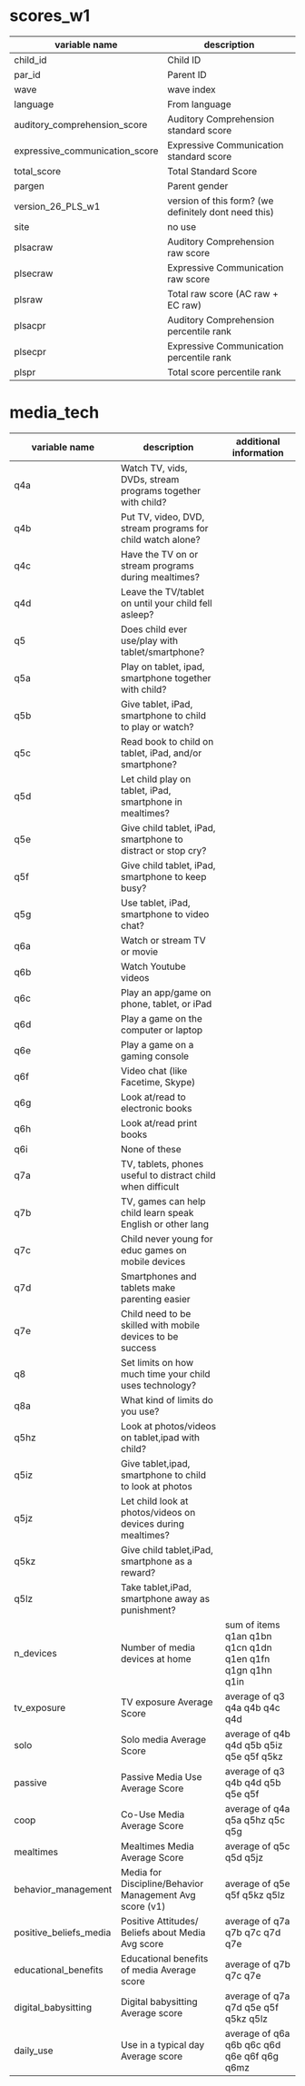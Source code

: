 
# scores_w1

| variable name                  | description                                          |
| ------------------------------ | ---------------------------------------------------- |
| child_id                       | Child ID                                             |
| par_id                         | Parent ID                                            |
| wave                           | wave index                                           |
| language                       | From language                                        |
| auditory_comprehension_score   | Auditory Comprehension standard score                |
| expressive_communication_score | Expressive Communication standard score              |
| total_score                    | Total Standard Score                                 |
| pargen                         | Parent gender                                        |
| version_26_PLS_w1              | version of this form? (we definitely dont need this) |
| site                           | no use                                               |
| plsacraw                       | Auditory Comprehension raw score                     |
| plsecraw                       | Expressive Communication raw score                   |
| plsraw                         | Total raw score (AC raw  + EC raw)                   |
| plsacpr                        | Auditory Comprehension percentile rank               |
| plsecpr                        | Expressive Communication percentile rank             |
| plspr                          | Total score percentile rank                          |


# media_tech

| variable name           | description                                                  | additional information                                    |
| ----------------------- | ------------------------------------------------------------ | --------------------------------------------------------  |
| q4a                     | Watch TV, vids, DVDs, stream programs together with child?   |                                                           |
| q4b                     | Put TV, video, DVD, stream programs for child watch alone?   |                                                           |
| q4c                     | Have the TV on or stream programs during mealtimes?          |                                                           |
| q4d                     | Leave the TV/tablet on until your child fell asleep?         |                                                           |
| q5                      | Does child ever use/play with tablet/smartphone?             |                                                           |
| q5a                     | Play on tablet, ipad, smartphone together with child?        |                                                           |
| q5b                     | Give tablet, iPad, smartphone to child to play or watch?     |                                                           |
| q5c                     | Read book to child on tablet, iPad, and/or smartphone?       |                                                           |
| q5d                     | Let child play on tablet, iPad, smartphone in mealtimes?     |                                                           |
| q5e                     | Give child tablet, iPad, smartphone to distract or stop cry? |                                                           |
| q5f                     | Give child tablet, iPad, smartphone to keep  busy?           |                                                           |
| q5g                     | Use tablet, iPad, smartphone to video chat?                  |                                                           |
| q6a                     | Watch or stream TV or movie                                  |                                                           |
| q6b                     | Watch Youtube videos                                         |                                                           |
| q6c                     | Play an app/game on phone, tablet, or iPad                   |                                                           |
| q6d                     | Play a game on the computer or laptop                        |                                                           |
| q6e                     | Play a game on a gaming console                              |                                                           |
| q6f                     | Video chat (like Facetime, Skype)                            |                                                           |
| q6g                     | Look at/read to electronic books                             |                                                           |
| q6h                     | Look at/read print books                                     |                                                           |
| q6i                     | None of these                                                |                                                           |
| q7a                     | TV, tablets, phones useful to distract child when difficult  |                                                           |
| q7b                     | TV, games can help child learn speak English or other lang   |                                                           |
| q7c                     | Child never young for educ games on mobile devices           |                                                           |
| q7d                     | Smartphones and tablets make parenting easier                |                                                           |
| q7e                     | Child need to be skilled with mobile devices to be success   |                                                           |
| q8                      | Set limits on how much time your child uses technology?      |                                                           |
| q8a                     | What kind of limits do you use?                              |                                                           |
| q5hz                    | Look at photos/videos on tablet,ipad with child?             |                                                           |
| q5iz                    | Give tablet,ipad, smartphone to child to look at photos      |                                                           |
| q5jz                    | Let child look at photos/videos on devices during mealtimes? |                                                           |
| q5kz                    | Give child tablet,iPad, smartphone as a reward?              |                                                           |
| q5lz                    | Take tablet,iPad, smartphone away as punishment?             |                                                           |
| n_devices               | Number of media devices at home                              | sum of items q1an q1bn q1cn q1dn q1en q1fn q1gn q1hn q1in |
| tv_exposure             | TV exposure Average Score                                    | average of q3 q4a q4b q4c q4d                             |
| solo                    | Solo media Average Score                                     | average of q4b q4d q5b q5iz q5e q5f q5kz                  |
| passive                 | Passive Media Use Average Score                              | average of q3 q4b q4d q5b q5e q5f                         |
| coop                    | Co-Use Media Average Score                                   | average of q4a q5a q5hz q5c q5g                           |
| mealtimes               | Mealtimes Media Average Score                                | average of q5c q5d q5jz                                   |
| behavior_management     | Media for Discipline/Behavior Management Avg score (v1)      | average of q5e q5f q5kz q5lz                              |
| positive_beliefs_media  | Positive Attitudes/ Beliefs about Media Avg score            | average of q7a q7b q7c q7d q7e                            |
| educational_benefits    | Educational benefits of media Average score                  | average of q7b q7c q7e                                    |
| digital_babysitting     | Digital babysitting Average score                            | average of q7a q7d q5e q5f q5kz q5lz                      |
| daily_use               | Use in a typical day Average score                           | average of q6a q6b q6c q6d q6e q6f q6g q6mz               |

